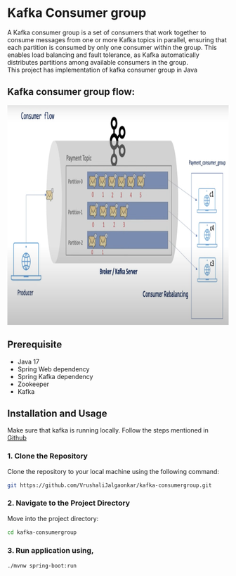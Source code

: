 # Kafka Consumer group
A Kafka consumer group is a set of consumers that work together to consume messages from one or more Kafka topics in parallel, ensuring that each partition is consumed by only one consumer within the group. This enables load balancing and fault tolerance, as Kafka automatically distributes partitions among available consumers in the group.  
This project has implementation of kafka consumer group in Java


## Kafka consumer group flow:
<img src="src/main/java/com/example/kafka_consumergroup/images/kafka-consumer-group.png" alt="kafka-consumer-group-img" width="800" height="500" />

## Prerequisite
- Java 17
- Spring Web dependency
- Spring Kafka dependency
- Zookeeper
- Kafka 

## Installation and Usage
 Make sure that kafka is running locally. Follow the steps mentioned in [Github](https://github.com/VrushaliJalgaonkar/kafka-cli-practice)  

### 1. Clone the Repository

Clone the repository to your local machine using the following command:

```bash
git https://github.com/VrushaliJalgaonkar/kafka-consumergroup.git
```

### 2. Navigate to the Project Directory

Move into the project directory:

```bash
cd kafka-consumergroup
```

### 3. Run application using,
```bash
./mvnw spring-boot:run
```

